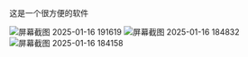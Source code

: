 这是一个很方便的软件

![屏幕截图 2025-01-16 191619](https://github.com/user-attachments/assets/d6573124-eecc-4aad-97c3-1cf7af7829a0)
![屏幕截图 2025-01-16 184832](https://github.com/user-attachments/assets/db36e73b-44bb-4bef-b069-71cb86d1675e)
![屏幕截图 2025-01-16 184158](https://github.com/user-attachments/assets/94e74340-dfe3-4a2e-85a6-5bbe78fc6398)
